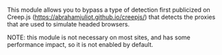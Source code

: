 This module allows you to bypass a type of detection first publicized on Creep.js (https://abrahamjuliot.github.io/creepjs/) that detects the proxies that are used to simulate headed browsers.

NOTE: this module is not necessary on most sites, and has some performance impact, so it is not enabled by default.
